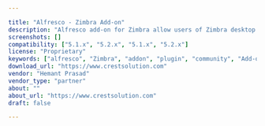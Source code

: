 ```yaml
---

title: "Alfresco - Zimbra Add-on"
description: "Alfresco add-on for Zimbra allow users of Zimbra desktop and collaboration suite to Save an email and/or attachments directly from Zimbra user interface to Alfresco repository. Owner Hemant Prasad ‌ Versions Community 5.1.x Community 5.2.x Enterprise 5.1.x Enterprise 5.2.x License Type Proprietary Project Page https://www.crestsolution.com Download Page Tags Alfresco - Zimbra Add-on Component Type Alternative Client / UI, Integration Extension Points Public API, Web Script Installation Manual Products Repository"
screenshots: []
compatibility: ["5.1.x", "5.2.x", "5.1.x", "5.2.x"]
license: "Proprietary"
keywords: ["alfresco", "Zimbra", "addon", "plugin", "community", "Add-on", "Alfresco", "-"]
download_url: "https://www.crestsolution.com"
vendor: "Hemant Prasad"
vendor_type: "partner"
about: ""
about_url: "https://www.crestsolution.com"
draft: false

---
```

